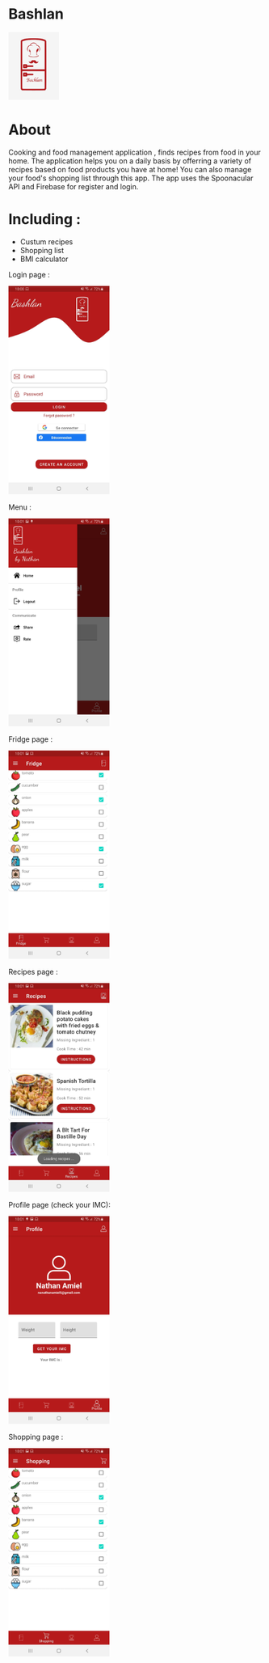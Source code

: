  # Bashlan
  
  <img src="https://github.com/Nathan770/Bashlan/blob/master/readmePic/bahshlan%20logo.png" width="100"/>

# About
Cooking and food management application , finds recipes from food in your home.
The application helps you on a daily basis by offerring a variety of recipes based on food products you have at home!
You can also manage your food's shopping list through this app.
The app uses the Spoonacular API and Firebase for register and login.  

# Including :
 - Custum recipes
 - Shopping list
 - BMI calculator
  
 
  Login page : 
 
  <img src="https://github.com/Nathan770/Bashlan/blob/master/readmePic/start%20page.jpeg" width="200"/>
  
  Menu :
  
  <img src="https://github.com/Nathan770/Bashlan/blob/master/readmePic/menu%20page.jpeg" width="200"/>
  
  Fridge page : 
  
  <img src="https://github.com/Nathan770/Bashlan/blob/master/readmePic/fridge%20page.jpeg" width="200"/>
  
  Recipes page : 
  
  <img src="https://github.com/Nathan770/Bashlan/blob/master/readmePic/recipes%20page.jpeg" width="200"/>
  
  Profile page (check your IMC): 
  
  <img src="https://github.com/Nathan770/Bashlan/blob/master/readmePic/profile%20page.jpeg" width="200"/>
  
  Shopping page : 
  
  <img src="https://github.com/Nathan770/Bashlan/blob/master/readmePic/shopping%20page.jpeg" width="200"/>
  
    
  
